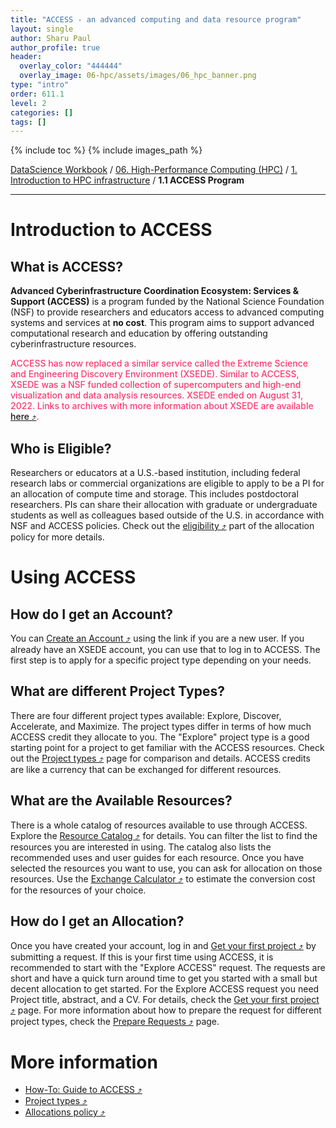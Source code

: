 ```yaml
---
title: "ACCESS - an advanced computing and data resource program"
layout: single
author: Sharu Paul
author_profile: true
header:
  overlay_color: "444444"
  overlay_image: 06-hpc/assets/images/06_hpc_banner.png
type: "intro"
order: 611.1
level: 2
categories: []
tags: []
---
```


{% include toc %}
{% include images_path %}

[DataScience Workbook](https://datascience.101workbook.org/) / [06. High-Performance Computing (HPC)](../../00-IntroToHPC-LandingPage.md) / [1. Introduction to HPC infrastructure](../01-introduction-to-hpc-infrastructure.md) / **1.1 ACCESS Program**

---


# Introduction to ACCESS

## What is ACCESS?

<b>Advanced Cyberinfrastructure Coordination Ecosystem: Services & Support (ACCESS)</b> is a program funded by the National Science Foundation (NSF) to provide researchers and educators access to advanced computing systems and services at <b>no cost</b>. This program aims to support advanced computational research and education by offering outstanding cyberinfrastructure resources.


<span style="color: #ff3870;font-weight: 500;"> ACCESS has now replaced a similar service called the Extreme Science and Engineering Discovery Environment (XSEDE). Similar to ACCESS, XSEDE was a NSF funded collection of supercomputers and high-end visualization and data analysis resources. XSEDE ended on August 31, 2022. Links to archives with more information about XSEDE are available <a href="https://portal.xsede.org/#/guest" target="_blank">here ⤴</a>. </span>


## Who is Eligible?
Researchers or educators at a U.S.-based institution, including federal research labs or commercial organizations are eligible to apply to be a PI for an allocation of compute time and storage. This includes postdoctoral researchers. PIs can share their allocation with graduate or undergraduate students as well as colleagues based outside of the U.S. in accordance with NSF and ACCESS policies. Check out the <a href="https://allocations.access-ci.org/allocations-policy#eligibility" target="_blank">eligibility ⤴</a> part of the allocation policy for more details.


# Using ACCESS
## How do I get an Account?

You can <a href="https://operations.access-ci.org/identity/new-user" target="_blank">Create an Account ⤴</a> using the link if you are a new user. If you already have an XSEDE account, you can use that to log in to ACCESS. The first step is to apply for a specific project type depending on your needs.


## What are different Project Types?

There are four different project types available: Explore, Discover, Accelerate, and Maximize. The project types differ in terms of how much ACCESS credit they allocate to you. The "Explore" project type is a good starting point for a project to get familiar with the ACCESS resources. Check out the <a href="https://allocations.access-ci.org/project-types" target="_blank">Project types ⤴</a> page for comparison and details. ACCESS credits are like a currency that can be exchanged for different resources.


## What are the Available Resources?

There is a whole catalog of resources available to use through ACCESS. Explore the <a href="https://allocations.access-ci.org/resources" target="_blank">Resource Catalog ⤴</a> for details. You can filter the list to find the resources you are interested in using. The catalog also lists the recommended uses and user guides for each resource. Once you have selected the resources you want to use, you can ask for allocation on those resources. Use the <a href="https://allocations.access-ci.org/exchange_calculator" target="_blank">Exchange Calculator ⤴</a> to estimate the conversion cost for the resources of your choice.


## How do I get an Allocation?

Once you have created your account, log in and <a href="https://allocations.access-ci.org/get-your-first-project" target="_blank">Get your first project ⤴</a> by submitting a request. If this is your first time using ACCESS, it is recommended to start with the "Explore ACCESS" request. The requests are short and have a quick turn around time to get you started with a small but decent allocation to get started. For the Explore ACCESS request you need Project title, abstract, and a CV. For details, check the <a href="https://allocations.access-ci.org/get-your-first-project" target="_blank">Get your first project ⤴</a> page. For more information about how to prepare the request for different project types, check the <a href="https://allocations.access-ci.org/prepare-requests" target="_blank">Prepare Requests ⤴</a> page.


# More information

* <a href="https://allocations.access-ci.org/how-to" target="_blank">How-To: Guide to ACCESS ⤴</a>
* <a href="https://allocations.access-ci.org/project-types" target="_blank">Project types ⤴</a>
* <a href="https://allocations.access-ci.org/allocations-policy" target="_blank">Allocations policy ⤴</a>
